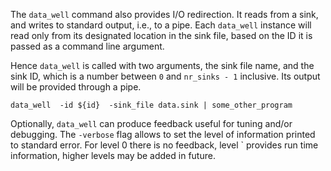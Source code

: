 The `data_well` command also provides I/O redirection.  It reads from a sink, and writes to standard output, i.e., to a pipe.  Each `data_well` instance will read only from its designated location in the sink file, based on the ID it is passed as a command line argument.

Hence `data_well` is called with two arguments, the sink file name, and the sink ID, which is a number between `0` and `nr_sinks - 1` inclusive.  Its output will be provided through a pipe.
```
data_well  -id ${id}  -sink_file data.sink | some_other_program 
```

Optionally, `data_well` can produce feedback useful for tuning and/or debugging.  The `-verbose` flag allows to set the level of information printed to standard error.  For level 0 there is no feedback, level ` provides run time information, higher levels may be added in future.

